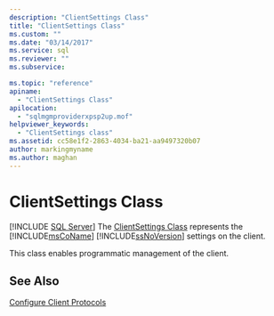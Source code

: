 ```yaml
---
description: "ClientSettings Class"
title: "ClientSettings Class"
ms.custom: ""
ms.date: "03/14/2017"
ms.service: sql
ms.reviewer: ""
ms.subservice: 

ms.topic: "reference"
apiname: 
  - "ClientSettings Class"
apilocation: 
  - "sqlmgmproviderxpsp2up.mof"
helpviewer_keywords: 
  - "ClientSettings class"
ms.assetid: cc58e1f2-2863-4034-ba21-aa9497320b07
author: markingmyname
ms.author: maghan
---
```

# ClientSettings Class
[!INCLUDE [SQL Server](../../includes/applies-to-version/sqlserver.md)]
  The [ClientSettings Class](../../relational-databases/wmi-provider-configuration-classes/clientsettings-class.md) represents the [!INCLUDE[msCoName](../../includes/msconame-md.md)] [!INCLUDE[ssNoVersion](../../includes/ssnoversion-md.md)] settings on the client.  
  
 This class enables programmatic management of the client.  
  
## See Also  
 [Configure Client Protocols](../../database-engine/configure-windows/configure-client-protocols.md)  
  
